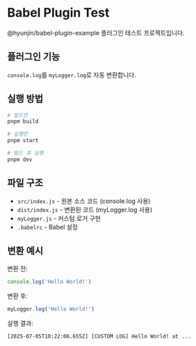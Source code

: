 # Babel Plugin Test

@hyunjin/babel-plugin-example 플러그인 테스트 프로젝트입니다.

## 플러그인 기능

`console.log`를 `myLogger.log`로 자동 변환합니다.

## 실행 방법

```bash
# 빌드만
pnpm build

# 실행만
pnpm start

# 빌드 후 실행
pnpm dev
```

## 파일 구조

- `src/index.js` - 원본 소스 코드 (console.log 사용)
- `dist/index.js` - 변환된 코드 (myLogger.log 사용)
- `myLogger.js` - 커스텀 로거 구현
- `.babelrc` - Babel 설정

## 변환 예시

변환 전:

```javascript
console.log('Hello World!')
```

변환 후:

```javascript
myLogger.log('Hello World!')
```

실행 결과:

```
[2025-07-05T10:22:06.655Z] [CUSTOM LOG] Hello World! at ...
```
